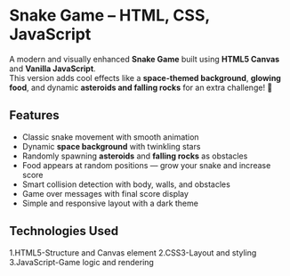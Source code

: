 # Snake Game – HTML, CSS, JavaScript

A modern and visually enhanced **Snake Game** built using **HTML5 Canvas** and **Vanilla JavaScript**.  
This version adds cool effects like a **space-themed background**, **glowing food**, and dynamic **asteroids and falling rocks** for an extra challenge! 🚀

##  Features

-  Classic snake movement with smooth animation  
-  Dynamic **space background** with twinkling stars  
-  Randomly spawning **asteroids** and **falling rocks** as obstacles  
-  Food appears at random positions — grow your snake and increase score  
-  Smart collision detection with body, walls, and obstacles  
-  Game over messages with final score display  
-  Simple and responsive layout with a dark theme  

##  Technologies Used

1.HTML5-Structure and Canvas element 
2.CSS3-Layout and styling 
3.JavaScript-Game logic and rendering 


